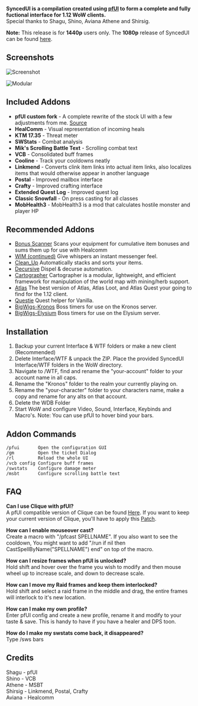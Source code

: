 **SyncedUI is a compilation created using [pfUI](https://github.com/shagu/pfUI) to form a complete and fully fuctional interface for 1.12 WoW clients.**  
Special thanks to Shagu, Shino, Aviana Athene and Shirsig.

**Note:** This release is for **1440p** users only. The **1080p** release of SyncedUI can be found [here](https://github.com/vashin1/SyncedUI).


## Screenshots

![Screenshot](https://i.imgur.com/IOOtJqZ.jpg)

![Modular](https://i.imgur.com/VviqvTc.jpg)

## Included Addons
*  **pfUI custom fork** - A complete rewrite of the stock UI with a few adjustments from me.  [Source](https://github.com/vashin1/pfUI)
*  **HealComm** - Visual representation of incoming heals  
*  **KTM 17.35** - Threat meter     
*  **SWStats** - Combat analysis  
*  **Mik's Scrolling Battle Text** - Scrolling combat text  
*  **VCB** - Consolidated buff frames  
*  **Cooline** - Track your cooldowns neatly 
*  **Linkmend** - Converts clink item links into actual item links, also localizes items that would otherwise appear in another language  
*  **Postal** - Improved mailbox interface  
*  **Crafty** - Improved crafting interface  
*  **Extended Quest Log** - Improved quest log    
*  **Classic Snowfall** - On press casting for all classes
*  **MobHealth3** - MobHealth3 is a mod that calculates hostile monster and player HP    

## Recommended Addons
* [Bonus Scanner](http://www.vanilla-addons.com/dls/bonusscanner/) Scans your equipment for cumulative item bonuses and sums them up for use with Healcomm  
* [WIM (continued)](https://github.com/shirsig/WIM) Give whispers an instant messenger feel.  
* [Clean_Up](https://github.com/shirsig/Clean_Up) Automatically stacks and sorts your items.  
* [Decursive](https://drive.google.com/open?id=0B5QT3H5F-mBXNDRtbUloODJnWVU) Dispel & decurse automation.  
* [Cartographer](https://drive.google.com/open?id=0B5QT3H5F-mBXRHlUbGVrTW1ZUm8) Cartographer is a modular, lightweight, and efficient framework for manipulation of the world map with mining/herb support.  
* [Atlas](https://github.com/Cabro/Atlas/) The best version of Atlas, Atlas Loot, and Atlas Quest your going to find for the 1.12 client.  
* [Questie](https://github.com/Dyaxler/QuestieDev/tree/Version3.70) Quest helper for Vanilla. 
* [BigWigs-Kronos](https://github.com/Vnm-Kronos/BigWigs) Boss timers for use on the Kronos server.  
* [BigWigs-Elysium](https://github.com/Hosq/BigWigs) Boss timers for use on the Elysium server.  

## Installation
1. Backup your current Interface & WTF folders or make a new client (Recommended)   
2. Delete Interface/WTF & unpack the ZIP. Place the provided SyncedUI Interface/WTF folders in the WoW directory.
3. Navigate to /WTF, find and rename the "your-account" folder to your account name in all caps.  
4. Rename the "Kronos" folder to the realm your currently playing on.  
5. Rename the "your-character" folder to your characters name, make a copy and rename for any alts on that account.  
6. Delete the WDB Folder  
7. Start WoW and configure Video, Sound, Interface, Keybinds and Macro's.  Note: You can use pfUI to hover bind your bars.  

## Addon Commands

    /pfui       Open the configuration GUI  
    /gm         Open the ticket Dialog  
    /rl         Reload the whole UI  
    /vcb config Configure buff frames  
	/swstats    Configure damage meter  
	/msbt       Configure scrolling battle text  

## FAQ

**Can I use Clique with pfUI?**  
A pfUI compatible version of Clique can be found [Here](https://github.com/shagu/Clique/releases). If you want to keep your current version of Clique, you'll have to apply this [Patch](https://github.com/shagu/Clique/commit/a5ee56c3f803afbdda07bae9cd330e0d4a75d75a).

**How can I enable mouseover cast?**  
Create a macro with "/pfcast SPELLNAME". If you also want to see the cooldown, You might want to add "/run if nil then CastSpellByName("SPELLNAME") end" on top of the macro.

**How can I resize frames when pfUI is unlocked?**  
Hold shift and hover over the frame you wish to modify and then mouse wheel up to increase scale, and down to decrease scale.

**How can I move my Raid frames and keep them interlocked?**  
Hold shift and select a raid frame in the middle and drag, the entire frames will interlock to it's new location.

**How can I make my own profile?**  
Enter pfUI config and create a new profile, rename it and modify to your taste & save. This is handy to have if you have a healer and DPS toon.  

**How do I make my swstats come back, it disappeared?**  
Type /sws bars  
	
## Credits

Shagu - pfUI  
Shino - VCB    
Athene - MSBT  
Shirsig - Linkmend, Postal, Crafty  
Aviana - Healcomm  






